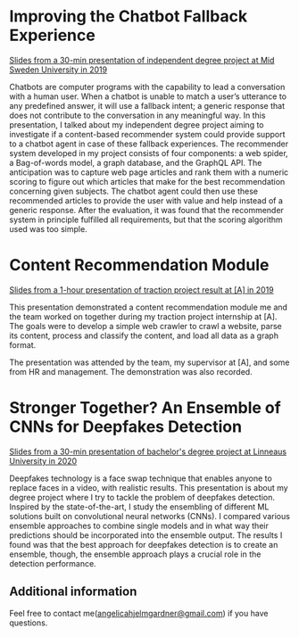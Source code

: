 # Improving the Chatbot Fallback Experience

[Slides from a 30-min presentation of independent degree project at Mid Sweden University in 2019](https://github.com/angelicagardner/presentations/blob/master/2019_06_03.pdf)

Chatbots are computer programs with the capability to lead a conversation with a human user. When a chatbot is unable to match a user’s utterance to any predefined answer, it will use a fallback intent; a generic response that does not contribute to the conversation in any meaningful way. In this presentation, I talked about my independent degree project aiming to investigate if a content-based recommender system could provide support to a chatbot agent in case of these fallback experiences. The recommender system developed in my project consists of four components: a web spider, a Bag-of-words model, a graph database, and the GraphQL API. The anticipation was to capture web page articles and rank them with a numeric scoring to figure out which articles that make for the best recommendation concerning given subjects. The chatbot agent could then use these recommended articles to provide the user with value and help instead of a generic response. After the evaluation, it was found that the recommender system in principle fulfilled all requirements, but that the scoring algorithm used was too simple.

# Content Recommendation Module

[Slides from a 1-hour presentation of traction project result at [A] in 2019](https://github.com/angelicagardner/presentations/blob/master/2019_06_21.pdf)

This presentation demonstrated a content recommendation module me and the team worked on together during my traction project internship at [A]. The goals were to develop a simple web crawler to crawl a website, parse its content, process and classify the content, and load all data as a graph format.

The presentation was attended by the team, my supervisor at [A], and some from HR and management. The demonstration was also recorded.

# Stronger Together? An Ensemble of CNNs for Deepfakes Detection

[Slides from a 30-min presentation of bachelor's degree project at Linneaus University in 2020](https://github.com/angelicagardner/presentations/blob/master/2020_06_04.pdf)

Deepfakes technology is a face swap technique that enables anyone to replace faces in a video, with realistic results. This presentation is about my degree project where I try to tackle the problem of deepfakes detection. Inspired by the state-of-the-art, I study the ensembling of different ML solutions built on convolutional neural networks (CNNs). I compared various ensemble approaches to combine single models and in what way their predictions should be incorporated into the ensemble output. The results I found was that the best approach for deepfakes detection is to create an ensemble, though, the ensemble approach plays a crucial role in the detection performance.

## Additional information
Feel free to contact me(angelicahjelmgardner@gmail.com) if you have questions.